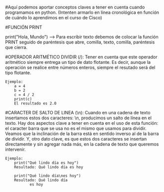 #Aquí podemos aportar conceptos claves a tener en cuenta cuando programamos en python. (Intenten armarlo en línea cronológica en función de cuándo lo aprendimos en el curso de Cisco)



#FUNCIÓN PRINT

print("Hola, Mundo") --> Para escribir texto debemos de colocar la función PRINT seguido de paréntesis que abre, comilla, texto, comilla, paréntesis que cierra.




#OPERADOR ARITMÉTICO DIVIDIR (/): Tener en cuenta que este operador aritmético siempre entrega un tipo de dato flotante. Es decir, aunque la operación se realice entre números enteros, siempre el resutado será del tipo flotante. 
		
	Ejemplo: 
		a = 4
		b = 2
		c = 4 / 2
		print(c)
		El resultado es 2.0

#CARACTER DE SALTO DE LINEA (\n): Cuando en una cadena de texto insertamos estos dos caracteres: \n, producimos un salto de línea en el texto. Hay dos aspectos clave a tener en cuenta en el uso de esta función: el caracter barra que se usa no es el mismo que usamos para dividir. Veamos que la inclinación de la barra está en sentido inverso al de la barra de dividir. Y, otro dato clave, es que estos dos caracteres se insertan directamente y sin agregar nada más, en la cadena de texto que queremos intervenir.

	Ejemplo: 
		print("Qué lindo día es hoy")
		Resultado: Qué lindo día es hoy
		
		print("Qué lindo día\nes hoy")
		Resultado: Qué lindo día
			   es hoy
